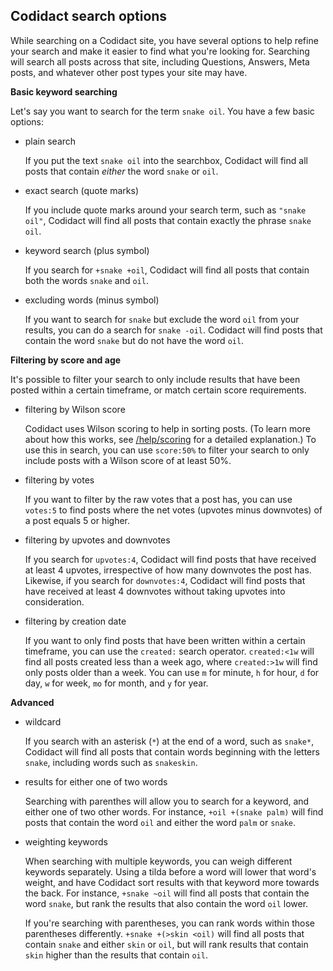 ## Codidact search options

While searching on a Codidact site, you have several options to help refine your search and make it easier to find what you're looking for. Searching will search all posts across that site, including Questions, Answers, Meta posts, and whatever other post types your site may have.

**Basic keyword searching**

Let's say you want to search for the term `snake oil`. You have a few basic options:

* plain search

  If you put the text `snake oil` into the searchbox, Codidact will find all posts that contain *either* the word `snake` or `oil`.

* exact search (quote marks)

  If you include quote marks around your search term, such as `"snake oil"`, Codidact will find all posts that contain exactly the phrase `snake oil`.

* keyword search (plus symbol)

  If you search for `+snake +oil`, Codidact will find all posts that contain both the words `snake` and `oil`.

* excluding words (minus symbol)

  If you want to search for `snake` but exclude the word `oil` from your results, you can do a search for `snake -oil`. Codidact will find posts that contain the word `snake` but do not have the word `oil`.

**Filtering by score and age**

It's possible to filter your search to only include results that have been posted within a certain timeframe, or match certain score requirements.

* filtering by Wilson score

  Codidact uses Wilson scoring to help in sorting posts. (To learn more about how this works, see [/help/scoring](/help/scoring) for a detailed explanation.) To use this in search, you can use `score:50%` to filter your search to only include posts with a Wilson score of at least 50%.

* filtering by votes

  If you want to filter by the raw votes that a post has, you can use `votes:5` to find posts where the net votes (upvotes minus downvotes) of a post equals 5 or higher.

* filtering by upvotes and downvotes

  If you search for `upvotes:4`, Codidact will find posts that have received at least 4 upvotes, irrespective of how many downvotes the post has. Likewise, if you search for `downvotes:4`, Codidact will find posts that have received at least 4 downvotes without taking upvotes into consideration.

* filtering by creation date

  If you want to only find posts that have been written within a certain timeframe, you can use the `created:` search operator. `created:<1w` will find all posts created less than a week ago, where `created:>1w` will find only posts older than a week. You can use `m` for minute, `h` for hour, `d` for day, `w` for week, `mo` for month, and `y` for year. 

**Advanced**

* wildcard

  If you search with an asterisk (`*`) at the end of a word, such as `snake*`, Codidact will find all posts that contain words beginning with the letters `snake`, including words such as `snakeskin`.

* results for either one of two words

  Searching with parenthes will allow you to search for a keyword, and either one of two other words. For instance, `+oil +(snake palm)` will find posts that contain the word `oil` and either the word `palm` or `snake`.

* weighting keywords

  When searching with multiple keywords, you can weigh different keywords separately. Using a tilda before a word will lower that word's weight, and have Codidact sort results with that keyword more towards the back. For instance, `+snake ~oil` will find all posts that contain the word `snake`, but rank the results that also contain the word `oil` lower.

  If you're searching with parentheses, you can rank words within those parentheses differently. `+snake +(>skin <oil)` will find all posts that contain `snake` and either `skin` or `oil`, but will rank results that contain `skin` higher than the results that contain `oil`.
